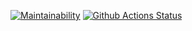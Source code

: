 [![Maintainability](https://api.codeclimate.com/v1/badges/a99a88d28ad37a79dbf6/maintainability)](https://codeclimate.com/github/codeclimate/codeclimate/maintainability)
[![Github Actions Status](https://github.com/earthrobot/php-project-lvl1/workflows/hex1-workflow/badge.svg)](https://github.com/earthrobot/php-project-lvl1/actions)